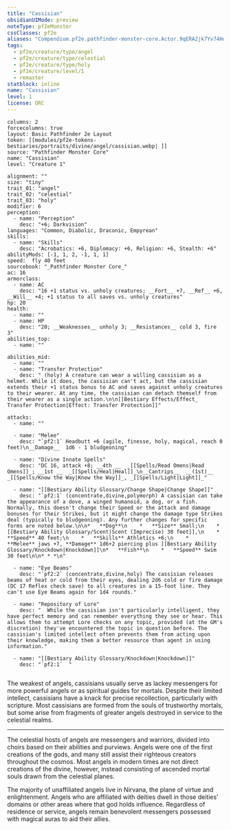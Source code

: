 ```yaml
---
title: "Cassisian"
obsidianUIMode: preview
noteType: pf2eMonster
cssClasses: pf2e
aliases: "Compendium.pf2e.pathfinder-monster-core.Actor.9qERA2jk7Yv74Hqq" 
tags:
  - pf2e/creature/type/angel
  - pf2e/creature/type/celestial
  - pf2e/creature/type/holy
  - pf2e/creature/level/1
  - remaster
statblock: inline
name: "Cassisian"
level: 1
license: ORC
---
```


```statblock
columns: 2
forcecolumns: true
layout: Basic Pathfinder 2e Layout
token: [[modules/pf2e-tokens-bestiaries/portraits/divine/angel/cassisian.webp| ]]
source: "Pathfinder Monster Core"
name: "Cassisian"
level: "Creature 1"

alignment: ""
size: "tiny"
trait_01: "angel"
trait_02: "celestial"
trait_03: "holy"
modifier: 6
perception:
  - name: "Perception"
    desc: "+6; Darkvision"
languages: "Common, Diabolic, Draconic, Empyrean"
skills:
  - name: "Skills"
    desc: "Acrobatics: +6, Diplomacy: +6, Religion: +6, Stealth: +6"
abilityMods: [-1, 1, 2, -1, 1, 1]
speed:  fly 40 feet
sourcebook: "_Pathfinder Monster Core_"
ac: 16
armorclass:
  - name: AC
    desc: "16 +1 status vs. unholy creatures; __Fort__ +7, __Ref__ +6, __Will__ +4; +1 status to all saves vs. unholy creatures"
hp: 20
health:
  - name: ""
  - name: HP
    desc: "20; __Weaknesses__ unholy 3; __Resistances__ cold 3, fire 3"
abilities_top:
  - name: ""

abilities_mid:
  - name: ""
  - name: "Transfer Protection"
    desc: " (holy) A creature can wear a willing cassisian as a helmet. While it does, the cassisian can't act, but the cassisian extends their +1 status bonus to AC and saves against unholy creatures to their wearer. At any time, the cassisian can detach themself from their wearer as a single action.\n\n[[Bestiary Effects/Effect_ Transfer Protection|Effect: Transfer Protection]]"

attacks:
  - name: ""

  - name: "Melee"
    desc: "`pf2:1` Headbutt +6 (agile, finesse, holy, magical, reach 0 feet)\n__Damage__  1d6 - 1 bludgeoning"

  - name: "Divine Innate Spells"
    desc: "DC 16, attack +8; __4th __  _[[Spells/Read Omens|Read Omens]]_; __1st __  _[[Spells/Heal|Heal]]_\n__Cantrips__  __(1st)__ _[[Spells/Know the Way|Know the Way]]_, _[[Spells/Light|Light]]_"

  - name: "[[Bestiary Ability Glossary/Change Shape|Change Shape]]"
    desc: "`pf2:1` (concentrate,divine,polymorph) A cassisian can take the appearance of a dove, a winged humanoid, a dog, or a fish. Normally, this doesn't change their Speed or the attack and damage bonuses for their Strikes, but it might change the damage type Strikes deal (typically to bludgeoning). Any further changes for specific forms are noted below.\n\n*   **Dog**\n    *   **Size** Small;\n    *   [[Bestiary Ability Glossary/Scent|Scent (Imprecise) 30 feet]],\n    *   **Speed** 40 feet;\n    *   **Skills** Athletics +6;\n    *   **Melee** jaws +7, **Damage** 1d6+2 piercing plus [[Bestiary Ability Glossary/Knockdown|Knockdown]]\n*   **Fish**\n    *   **Speed** Swim 30 feet\n\n* * *\n"

  - name: "Eye Beams"
    desc: "`pf2:2` (concentrate,divine,holy) The cassisian releases beams of heat or cold from their eyes, dealing 2d6 cold or fire damage (DC 17 Reflex check save) to all creatures in a 15-foot line. They can't use Eye Beams again for 1d4 rounds."

  - name: "Repository of Lore"
    desc: "  While the cassisian isn't particularly intelligent, they have perfect memory and can remember everything they see or hear. This allows them to attempt Lore checks on any topic, provided (at the GM's discretion) they've encountered the topic in question before. The cassisian's limited intellect often prevents them from acting upon their knowledge, making them a better resource than agent in using information."

  - name: "[[Bestiary Ability Glossary/Knockdown|Knockdown]]"
    desc: "`pf2:1`  "
 
```



The weakest of angels, cassisians usually serve as lackey messengers for more powerful angels or as spiritual guides for mortals. Despite their limited intellect, cassisians have a knack for precise recollection, particularly with scripture. Most cassisians are formed from the souls of trustworthy mortals, but some arise from fragments of greater angels destroyed in service to the celestial realms.

* * *

The celestial hosts of angels are messengers and warriors, divided into choirs based on their abilities and purviews. Angels were one of the first creations of the gods, and many still assist their righteous creators throughout the cosmos. Most angels in modern times are not direct creations of the divine, however, instead consisting of ascended mortal souls drawn from the celestial planes.

The majority of unaffiliated angels live in Nirvana, the plane of virtue and enlightenment. Angels who are affiliated with deities dwell in those deities' domains or other areas where that god holds influence. Regardless of residence or service, angels remain benevolent messengers possessed with magical auras to aid their allies.
